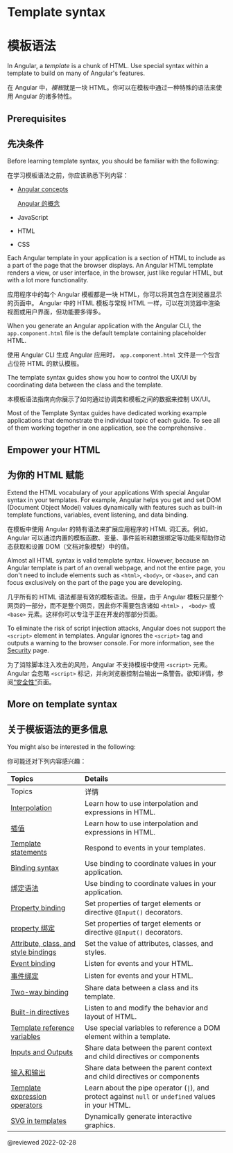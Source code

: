# Template syntax

# 模板语法

In Angular, a *template* is a chunk of HTML.
Use special syntax within a template to build on many of Angular's features.

在 Angular 中，*模板*就是一块 HTML。你可以在模板中通过一种特殊的语法来使用 Angular 的诸多特性。

## Prerequisites

## 先决条件

Before learning template syntax, you should be familiar with the following:

在学习模板语法之前，你应该熟悉下列内容：

* [Angular concepts](guide/architecture)

  [Angular 的概念](guide/architecture)

* JavaScript

* HTML

* CSS

<!--todo: Do we still need the following section? It seems more relevant to those coming from AngularJS, which is now 7 versions ago. -->

<!-- You may be familiar with the component/template duality from your experience with model-view-controller (MVC) or model-view-viewmodel (MVVM).
In Angular, the component plays the part of the controller/viewmodel, and the template represents the view. -->

Each Angular template in your application is a section of HTML to include as a part of the page that the browser displays.
An Angular HTML template renders a view, or user interface, in the browser, just like regular HTML, but with a lot more functionality.

应用程序中的每个 Angular 模板都是一块 HTML，你可以将其包含在浏览器显示的页面中。 Angular 中的 HTML 模板与常规 HTML 一样，可以在浏览器中渲染视图或用户界面，但功能要多得多。

When you generate an Angular application with the Angular CLI, the `app.component.html` file is the default template containing placeholder HTML.

使用 Angular CLI 生成 Angular 应用时， `app.component.html` 文件是一个包含占位符 HTML 的默认模板。

The template syntax guides show you how to control the UX/UI by coordinating data between the class and the template.

本模板语法指南向你展示了如何通过协调类和模板之间的数据来控制 UX/UI。

<div class="is-helpful alert">

Most of the Template Syntax guides have dedicated working example applications that demonstrate the individual topic of each guide.
To see all of them working together in one application, see the comprehensive <live-example title="Template Syntax Live Code"></live-example>.

</div>

## Empower your HTML

## 为你的 HTML 赋能

Extend the HTML vocabulary of your applications With special Angular syntax in your templates.
For example, Angular helps you get and set DOM (Document Object Model) values dynamically with features such as built-in template functions, variables, event listening, and data binding.

在模板中使用 Angular 的特有语法来扩展应用程序的 HTML 词汇表。例如，Angular 可以通过内置的模板函数、变量、事件监听和数据绑定等功能来帮助你动态获取和设置 DOM（文档对象模型）中的值。

Almost all HTML syntax is valid template syntax.
However, because an Angular template is part of an overall webpage, and not the entire page, you don't need to include elements such as `<html>`, `<body>`, or `<base>`, and can focus exclusively on the part of the page you are developing.

几乎所有的 HTML 语法都是有效的模板语法。但是，由于 Angular 模板只是整个网页的一部分，而不是整个网页，因此你不需要包含诸如 `<html>` ， `<body>` 或 `<base>` 元素。这样你可以专注于正在开发的那部分页面。

<div class="alert is-important">

To eliminate the risk of script injection attacks, Angular does not support the `<script>` element in templates.
Angular ignores the `<script>` tag and outputs a warning to the browser console.
For more information, see the [Security](guide/security) page.

为了消除脚本注入攻击的风险，Angular 不支持模板中使用 `<script>` 元素。Angular 会忽略 `<script>` 标记，并向浏览器控制台输出一条警告。欲知详情，参阅[“安全性”](guide/security)页面。

</div>

## More on template syntax

## 关于模板语法的更多信息

You might also be interested in the following:

你可能还对下列内容感兴趣：

| Topics | Details |
| :----- | :------ |
| Topics | 详情 |
| [Interpolation](guide/interpolation) | Learn how to use interpolation and expressions in HTML. |
| [插值](guide/interpolation) | Learn how to use interpolation and expressions in HTML. |
| [Template statements](guide/template-statements) | Respond to events in your templates. |
| [Binding syntax](guide/binding-syntax) | Use binding to coordinate values in your application. |
| [绑定语法](guide/binding-syntax) | Use binding to coordinate values in your application. |
| [Property binding](guide/property-binding) | Set properties of target elements or directive `@Input()` decorators. |
| [property 绑定](guide/property-binding) | Set properties of target elements or directive `@Input()` decorators. |
| [Attribute, class, and style bindings](guide/attribute-binding) | Set the value of attributes, classes, and styles. |
| [Event binding](guide/event-binding) | Listen for events and your HTML. |
| [事件绑定](guide/event-binding) | Listen for events and your HTML. |
| [Two-way binding](guide/two-way-binding) | Share data between a class and its template. |
| [Built-in directives](guide/built-in-directives) | Listen to and modify the behavior and layout of HTML. |
| [Template reference variables](guide/template-reference-variables) | Use special variables to reference a DOM element within a template. |
| [Inputs and Outputs](guide/inputs-outputs) | Share data between the parent context and child directives or components |
| [输入和输出](guide/inputs-outputs) | Share data between the parent context and child directives or components |
| [Template expression operators](guide/template-expression-operators) | Learn about the pipe operator (<code>&verbar;</code>), and protect against `null` or `undefined` values in your HTML. |
| [SVG in templates](guide/svg-in-templates) | Dynamically generate interactive graphics. |

<!-- links -->

<!-- external links -->

<!-- end links -->

@reviewed 2022-02-28